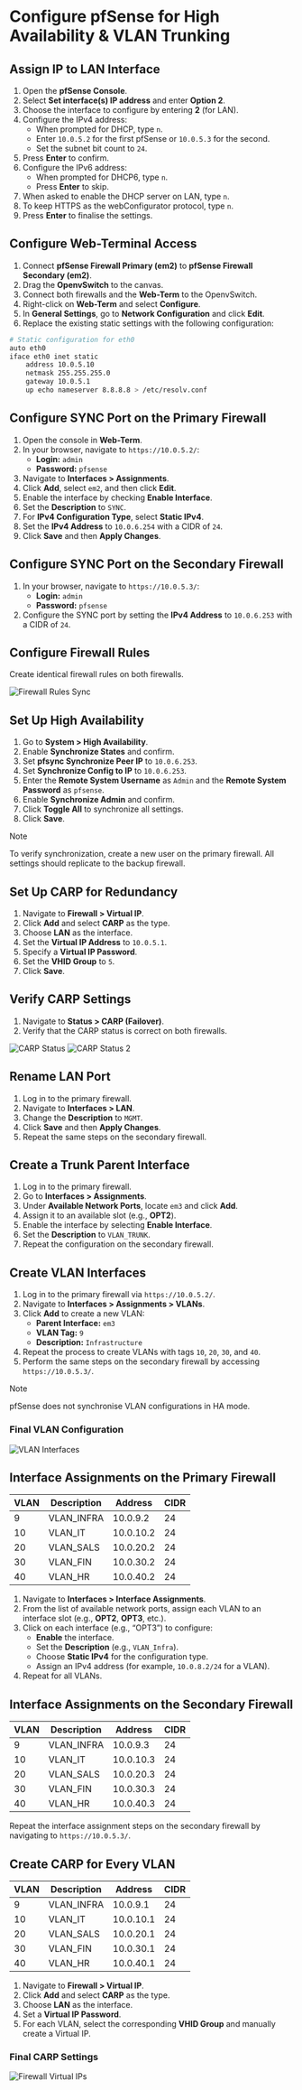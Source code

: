 # Configure pfSense for High Availability & VLAN Trunking

## Assign IP to LAN Interface

1. Open the **pfSense Console**.
2. Select **Set interface(s) IP address** and enter **Option 2**.
3. Choose the interface to configure by entering **2** (for LAN).
4. Configure the IPv4 address:
   - When prompted for DHCP, type `n`.
   - Enter `10.0.5.2` for the first pfSense or `10.0.5.3` for the second.
   - Set the subnet bit count to `24`.
5. Press **Enter** to confirm.
6. Configure the IPv6 address:
   - When prompted for DHCP6, type `n`.
   - Press **Enter** to skip.
7. When asked to enable the DHCP server on LAN, type `n`.
8. To keep HTTPS as the webConfigurator protocol, type `n`.
9. Press **Enter** to finalise the settings.

## Configure Web-Terminal Access

1. Connect **pfSense Firewall Primary (em2)** to **pfSense Firewall Secondary (em2)**.
2. Drag the **OpenvSwitch** to the canvas.
3. Connect both firewalls and the **Web-Term** to the OpenvSwitch.
4. Right-click on **Web-Term** and select **Configure**.
5. In **General Settings**, go to **Network Configuration** and click **Edit**.
6. Replace the existing static settings with the following configuration:

```sh
# Static configuration for eth0
auto eth0
iface eth0 inet static
    address 10.0.5.10
    netmask 255.255.255.0
    gateway 10.0.5.1
    up echo nameserver 8.8.8.8 > /etc/resolv.conf
```

## Configure SYNC Port on the Primary Firewall

1. Open the console in **Web-Term**.
2. In your browser, navigate to `https://10.0.5.2/`:
   - **Login:** `admin`
   - **Password:** `pfsense`
3. Navigate to **Interfaces > Assignments**.
4. Click **Add**, select `em2`, and then click **Edit**.
5. Enable the interface by checking **Enable Interface**.
6. Set the **Description** to `SYNC`.
7. For **IPv4 Configuration Type**, select **Static IPv4**.
8. Set the **IPv4 Address** to `10.0.6.254` with a CIDR of `24`.
9. Click **Save** and then **Apply Changes**.

## Configure SYNC Port on the Secondary Firewall

1. In your browser, navigate to `https://10.0.5.3/`:
   - **Login:** `admin`
   - **Password:** `pfsense`
2. Configure the SYNC port by setting the **IPv4 Address** to `10.0.6.253` with a CIDR of `24`.

## Configure Firewall Rules

Create identical firewall rules on both firewalls.

![Firewall Rules Sync](docs/04/firewall-rules-sync.png)

## Set Up High Availability

1. Go to **System > High Availability**.
2. Enable **Synchronize States** and confirm.
3. Set **pfsync Synchronize Peer IP** to `10.0.6.253`.
4. Set **Synchronize Config to IP** to `10.0.6.253`.
5. Enter the **Remote System Username** as `Admin` and the **Remote System Password** as `pfsense`.
6. Enable **Synchronize Admin** and confirm.
7. Click **Toggle All** to synchronize all settings.
8. Click **Save**.

> [!NOTE]
> To verify synchronization, create a new user on the primary firewall. All settings should replicate to the backup firewall.

## Set Up CARP for Redundancy

1. Navigate to **Firewall > Virtual IP**.
2. Click **Add** and select **CARP** as the type.
3. Choose **LAN** as the interface.
4. Set the **Virtual IP Address** to `10.0.5.1`.
5. Specify a **Virtual IP Password**.
6. Set the **VHID Group** to `5`.
7. Click **Save**.

## Verify CARP Settings

1. Navigate to **Status > CARP (Failover)**.
2. Verify that the CARP status is correct on both firewalls.

![CARP Status](docs/04/status-carp.png)
![CARP Status 2](docs/04/status-carp-2.png)

## Rename LAN Port

1. Log in to the primary firewall.
2. Navigate to **Interfaces > LAN**.
3. Change the **Description** to `MGMT`.
4. Click **Save** and then **Apply Changes**.
5. Repeat the same steps on the secondary firewall.

## Create a Trunk Parent Interface

1. Log in to the primary firewall.
2. Go to **Interfaces > Assignments**.
3. Under **Available Network Ports**, locate `em3` and click **Add**.
4. Assign it to an available slot (e.g., **OPT2**).
5. Enable the interface by selecting **Enable Interface**.
6. Set the **Description** to `VLAN_TRUNK`.
7. Repeat the configuration on the secondary firewall.

## Create VLAN Interfaces

1. Log in to the primary firewall via `https://10.0.5.2/`.
2. Navigate to **Interfaces > Assignments > VLANs**.
3. Click **Add** to create a new VLAN:
   - **Parent Interface:** `em3`
   - **VLAN Tag:** `9`
   - **Description:** `Infrastructure`
4. Repeat the process to create VLANs with tags `10`, `20`, `30`, and `40`.
5. Perform the same steps on the secondary firewall by accessing `https://10.0.5.3/`.

> [!NOTE]
> pfSense does not synchronise VLAN configurations in HA mode.

### Final VLAN Configuration

![VLAN Interfaces](docs/04/interfaces-vlans.png)

## Interface Assignments on the Primary Firewall

| **VLAN** | **Description** | **Address** | **CIDR** |
| -------- | --------------- | ----------- | -------- |
| 9        | VLAN_INFRA      | 10.0.9.2    | 24       |
| 10       | VLAN_IT         | 10.0.10.2   | 24       |
| 20       | VLAN_SALS       | 10.0.20.2   | 24       |
| 30       | VLAN_FIN        | 10.0.30.2   | 24       |
| 40       | VLAN_HR         | 10.0.40.2   | 24       |

1. Navigate to **Interfaces > Interface Assignments**.
2. From the list of available network ports, assign each VLAN to an interface slot (e.g., **OPT2**, **OPT3**, etc.).
3. Click on each interface (e.g., “OPT3”) to configure:
   - **Enable** the interface.
   - Set the **Description** (e.g., `VLAN_Infra`).
   - Choose **Static IPv4** for the configuration type.
   - Assign an IPv4 address (for example, `10.0.8.2/24` for a VLAN).
4. Repeat for all VLANs.

## Interface Assignments on the Secondary Firewall

| **VLAN** | **Description** | **Address** | **CIDR** |
| -------- | --------------- | ----------- | -------- |
| 9        | VLAN_INFRA      | 10.0.9.3    | 24       |
| 10       | VLAN_IT         | 10.0.10.3   | 24       |
| 20       | VLAN_SALS       | 10.0.20.3   | 24       |
| 30       | VLAN_FIN        | 10.0.30.3   | 24       |
| 40       | VLAN_HR         | 10.0.40.3   | 24       |

Repeat the interface assignment steps on the secondary firewall by navigating to `https://10.0.5.3/`.

## Create CARP for Every VLAN

| **VLAN** | **Description** | **Address** | **CIDR** |
| -------- | --------------- | ----------- | -------- |
| 9        | VLAN_INFRA      | 10.0.9.1    | 24       |
| 10       | VLAN_IT         | 10.0.10.1   | 24       |
| 20       | VLAN_SALS       | 10.0.20.1   | 24       |
| 30       | VLAN_FIN        | 10.0.30.1   | 24       |
| 40       | VLAN_HR         | 10.0.40.1   | 24       |

1. Navigate to **Firewall > Virtual IP**.
2. Click **Add** and select **CARP** as the type.
3. Choose **LAN** as the interface.
4. Set a **Virtual IP Password**.
5. For each VLAN, select the corresponding **VHID Group** and manually create a Virtual IP.

### Final CARP Settings

![Firewall Virtual IPs](docs/04/firewall-virtual-ips.png)

